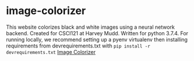 # image-colorizer
This website colorizes black and white images using a neural network backend. Created for CSCI121 at Harvey Mudd. Written for python 3.7.4. For running locally, we recommend setting up a pyenv virtualenv then installing requirements from devrequirements.txt with ```pip install -r devrequirements.txt```
[Image Colorizer](https://cs121-image-colorizer.herokuapp.com)
